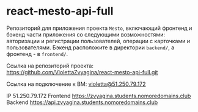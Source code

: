 # react-mesto-api-full
Репозиторий для приложения проекта `Mesto`, включающий фронтенд и бэкенд части приложения со следующими возможностями: авторизации и регистрации пользователей, операции с карточками и пользователями. Бэкенд расположите в директории `backend/`, а фронтенд - в `frontend/`. 
  
Ссылка на репозиторий проекта: https://github.com/ViolettaZvyagina/react-mesto-api-full.git

Ссылка на подключение к BM: violetta@51.250.79.172

IP 51.250.79.172 Frontend https://zvyagina.students.nomoredomains.club Backend https://api.zvyagina.students.nomoredomains.club